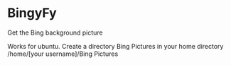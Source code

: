 # BingyFy
Get the Bing background picture

Works for ubuntu.
Create a directory Bing Pictures in your home directory
/home/[your username]/Bing Pictures 
